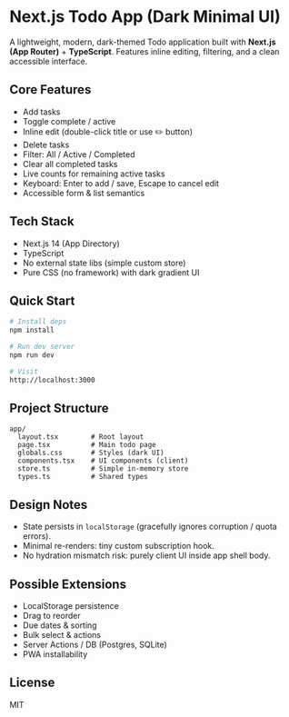 # Next.js Todo App (Dark Minimal UI)

A lightweight, modern, dark-themed Todo application built with **Next.js (App Router)** + **TypeScript**. Features inline editing, filtering, and a clean accessible interface.

## Core Features
- Add tasks
- Toggle complete / active
- Inline edit (double-click title or use ✏️ button)
- Delete tasks
- Filter: All / Active / Completed
- Clear all completed tasks
- Live counts for remaining active tasks
- Keyboard: Enter to add / save, Escape to cancel edit
- Accessible form & list semantics

## Tech Stack
- Next.js 14 (App Directory)
- TypeScript
- No external state libs (simple custom store)
- Pure CSS (no framework) with dark gradient UI

## Quick Start

```bash
# Install deps
npm install

# Run dev server
npm run dev

# Visit
http://localhost:3000
```

## Project Structure
```
app/
  layout.tsx        # Root layout
  page.tsx          # Main todo page
  globals.css       # Styles (dark UI)
  components.tsx    # UI components (client)
  store.ts          # Simple in-memory store
  types.ts          # Shared types
```

## Design Notes
- State persists in `localStorage` (gracefully ignores corruption / quota errors).
- Minimal re-renders: tiny custom subscription hook.
- No hydration mismatch risk: purely client UI inside app shell body.

## Possible Extensions
- LocalStorage persistence
- Drag to reorder
- Due dates & sorting
- Bulk select & actions
- Server Actions / DB (Postgres, SQLite)
- PWA installability

## License
MIT
